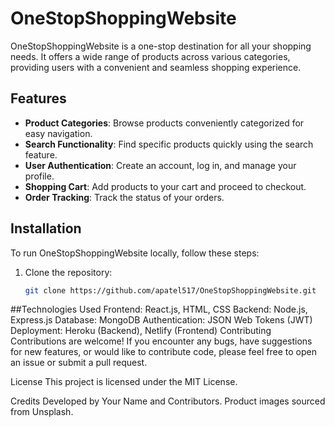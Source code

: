 # OneStopShoppingWebsite

OneStopShoppingWebsite is a one-stop destination for all your shopping needs. It offers a wide range of products across various categories, providing users with a convenient and seamless shopping experience.

## Features

- **Product Categories**: Browse products conveniently categorized for easy navigation.
- **Search Functionality**: Find specific products quickly using the search feature.
- **User Authentication**: Create an account, log in, and manage your profile.
- **Shopping Cart**: Add products to your cart and proceed to checkout.
- **Order Tracking**: Track the status of your orders.

## Installation

To run OneStopShoppingWebsite locally, follow these steps:

1. Clone the repository:
   ```bash
   git clone https://github.com/apatel517/OneStopShoppingWebsite.git
##Technologies Used
Frontend: React.js, HTML, CSS
Backend: Node.js, Express.js
Database: MongoDB
Authentication: JSON Web Tokens (JWT)
Deployment: Heroku (Backend), Netlify (Frontend)
Contributing
Contributions are welcome! If you encounter any bugs, have suggestions for new features, or would like to contribute code, please feel free to open an issue or submit a pull request.

License
This project is licensed under the MIT License.

Credits
Developed by Your Name and Contributors.
Product images sourced from Unsplash.
